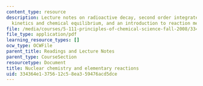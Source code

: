 ```yaml
---
content_type: resource
description: Lecture notes on radioactive decay, second order integrated rate laws,
  kinetics and chemical equilibrium, and an introduction to reaction mechanisms.
file: /media/courses/5-111-principles-of-chemical-science-fall-2008/334364e1375612c58ea359476acd5dce_lecnotes32.pdf
file_type: application/pdf
learning_resource_types: []
ocw_type: OCWFile
parent_title: Readings and Lecture Notes
parent_type: CourseSection
resourcetype: Document
title: Nuclear chemistry and elementary reactions
uid: 334364e1-3756-12c5-8ea3-59476acd5dce
---
```

